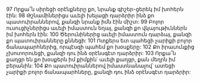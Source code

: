 97 Որքա՜ն սիրեցի օրէնքները քո,
նրանք գիշեր-ցերեկ իմ խոհերն էին:
98 Թշնամիներիցս աւելի խելացի դարձրիր ինձ քո պատուիրաններով,
քանզի նրանք իմն էին միշտ:
99 Բոլոր ուսուցիչներիցս աւելի իմաստուն եղայ,
քանզի քո վկայութիւններն իմ խոհերն էին:
100 Ծերունիներից աւելի իմաստուն դարձայ,
քանզի քո պատուիրանները քննեցի:
101 Ոտքերս ետ պահեցի չարիքի բոլոր ճանապարհներից,
որպէսզի պահեմ քո խօսքերը:
102 Քո իրաւունքից չխոտորուեցի,
քանզի դու ինձ օրէնսգէտ դարձրիր:
103 Որքա՜ն քաղցր են քո խօսքերն իմ քիմքին՝
աւելի քաղցր, քան մեղրն իմ բերանին:
104 Քո պատուիրաններով իմաստնանալով՝
ատեցի չարիքի բոլոր ճանապարհները,
քանզի դու ինձ օրէնսգէտ դարձրիր:
